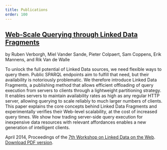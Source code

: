 ```yaml
---
title: Publications
order: 100
---
```


## [Web-Scale Querying through Linked Data Fragments](/publications/ldow2014.pdf)
by Ruben Verborgh, Miel Vander Sande, Pieter Colpaert, Sam Coppens, Erik Mannens, and Rik Van de Walle

To unlock the full potential of Linked Data sources, we need flexible ways to query them. Public SPARQL endpoints aim to fulfill that need, but their availability is notoriously problematic. We therefore introduce Linked Data Fragments, a publishing method that allows efficient offloading of query execution from servers to clients through a lightweight partitioning strategy. It enables servers to maintain availability rates as high as any regular HTTP server, allowing querying to scale reliably to much larger numbers of clients. This paper explains the core concepts behind Linked Data Fragments and experimentally verifies their Web-level scalability, at the cost of increased query times. We show how trading server-side query execution for inexpensive data resources with relevant affordances enables a new generation of intelligent clients.

April 2014, Proceedings of the [7th Workshop on Linked Data on the Web](http://events.linkeddata.org/ldow2014/).
[Download PDF version](/publications/ldow2014.pdf).
